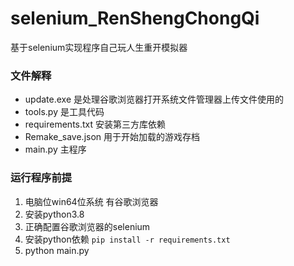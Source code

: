 # selenium_RenShengChongQi
 基于selenium实现程序自己玩人生重开模拟器

### 文件解释
* update.exe 是处理谷歌浏览器打开系统文件管理器上传文件使用的
* tools.py 是工具代码
* requirements.txt 安装第三方库依赖
* Remake_save.json 用于开始加载的游戏存档
* main.py 主程序

### 运行程序前提
1. 电脑位win64位系统 有谷歌浏览器
2. 安装python3.8
3. 正确配置谷歌浏览器的selenium
4. 安装python依赖
   `pip install -r requirements.txt `
5. python main.py

 